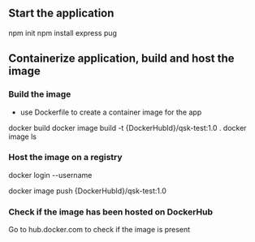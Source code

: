 ## Start the application

npm init
npm install express pug

## Containerize application, build and host the image

### Build the image

- use Dockerfile to create a container image for the app

docker build
docker image build -t {DockerHubId}/qsk-test:1.0 .
docker image ls

### Host the image on a registry

docker login --username <DockerHubId>

docker image push {DockerHubId}/qsk-test:1.0

### Check if the image has been hosted on DockerHub

Go to hub.docker.com to check if the image is present
